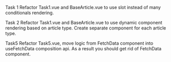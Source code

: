 Task 1
Refactor Task1.vue and BaseArticle.vue to use slot instead of many conditionals rendering.

Task 2
Refactor Task1.vue and BaseArticle.vue to use dynamic component rendering based on article type. Create separate component for each article type.

Task5 
Refactor Task5.vue, move logic from FetchData component into useFetchData composition api. As a result you should get rid of FetchData component.
